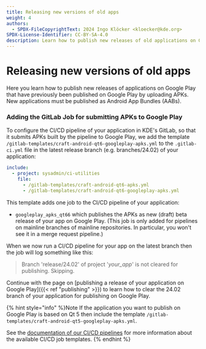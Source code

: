 ```yaml
---
title: Releasing new versions of old apps
weight: 4
authors:
  - SPDX-FileCopyrightText: 2024 Ingo Klöcker <kloecker@kde.org>
SPDX-License-Identifier: CC-BY-SA-4.0
description: Learn how to publish new releases of old applications on Google Play
---
```


# Releasing new versions of old apps

Here you learn how to publish new releases of applications on Google Play that have previously been published on Google Play by uploading APKs. New applications must be published as Android App Bundles (AABs).

### Adding the GitLab Job for submitting APKs to Google Play

To configure the CI/CD pipeline of your application in KDE's GitLab, so that it submits APKs built by the pipeline to Google Play, we add the template `/gitlab-templates/craft-android-qt6-googleplay-apks.yml` to the `.gitlab-ci.yml` file in the latest release branch (e.g. branches/24.02) of your application:

```yml
include:
  - project: sysadmin/ci-utilities
    file:
      - /gitlab-templates/craft-android-qt6-apks.yml
      - /gitlab-templates/craft-android-qt6-googleplay-apks.yml
```

This template adds one job to the CI/CD pipeline of your application:

* `googleplay_apks_qt66` which publishes the APKs as new (draft) beta release of your app on Google Play. (This job is only added for pipelines on mainline branches of mainline repositories. In particular, you won't see it in a merge request pipeline.)

When we now run a CI/CD pipeline for your app on the latest branch then the job will log something like this:

> Branch 'release/24.02' of project '_your\_app_' is not cleared for publishing. Skipping.

Continue with the page on \[publishing a release of your application on Google Play]\(\{{< ref "publishing" >\}}) to learn how to clear the 24.02 branch of your application for publishing on Google Play.

{% hint style="info" %}Note If the application you want to publish on Google Play is based on Qt 5 then include the template `/gitlab-templates/craft-android-qt5-googleplay-apks.yml`.

See the [documentation of our CI/CD pipelines](https://invent.kde.org/sysadmin/ci-utilities/-/tree/master/gitlab-templates?ref\_type=heads#our-gitlab-cicd-pipelines) for more information about the available CI/CD job templates. {% endhint %}
